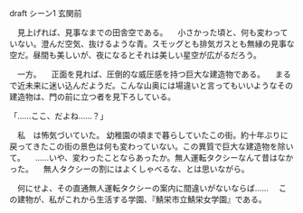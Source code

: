 draft シーン1 玄関前

　見上げれば、見事なまでの田舎空である。
　小さかった頃と、何も変わっていない。澄んだ空気、抜けるような青。スモッグとも排気ガスとも無縁の見事な空だ。昼間も美しいが、夜になるとそれは美しい星空が広がるだろう。

　一方。
　正面を見れば、圧倒的な威圧感を持つ巨大な建造物である。
　まるで近未来に迷い込んだようだ。こんな山奥には場違いと言ってもいいようなその建造物は、門の前に立つ者を見下ろしている。

「……ここ、だよね……？」

　私　は怖気づいていた。
幼稚園の頃まで暮らしていたこの街。約十年ぶりに戻ってきたこの街の景色は何も変わっていない。この異質で巨大な建造物を除いて。
　……いや、変わったことならあったか。無人運転タクシーなんて昔はなかった。
　無人タクシーの割にはよくしゃべるな、とは思いながら。

　何にせよ、その直通無人運転タクシーの案内に間違いがないならば……
　この建物が、私がこれから生活する学園、『鯖栄市立鯖栄女学園』である。
